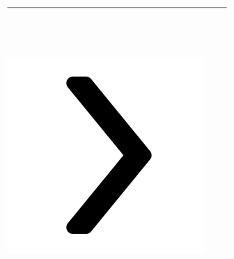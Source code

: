 <html>

<head>

<title>Mounswif Darkaoui</title>
<meta charset="utf-8" />
<link rel="stylesheet" href="css/home.css" />


</head>


<body>
    <h1 id="header"></h1>
    <div id="Projects">
            <img src="" id="left_btn"/>
			<div id="content">
				<div id="title_proj"></div>
				<br/><br/><img src="" id="image_proj"/>
				<p id="introduction"></p>
				<br/><br/><br/><p id="description"></p>
				<br/><br/><hr id="separation">
				<br/><br/><p id="details"></p>
				<br/><br/><br/>
			</div>
            <img src="png/right_arrow.png" id="right_btn" />
    </div>
</body>

</html>

<script type="text/javascript" src="js/home.js"></script>